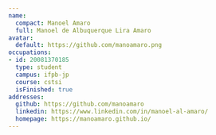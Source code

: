 ```yaml
---
name:
  compact: Manoel Amaro
  full: Manoel de Albuquerque Lira Amaro
avatar:
  default: https://github.com/manoamaro.png
occupations:
- id: 20081370185
  type: student
  campus: ifpb-jp
  course: cstsi
  isFinished: true
addresses:
  github: https://github.com/manoamaro
  linkedin: https://www.linkedin.com/in/manoel-al-amaro/
  homepage: https://manoamaro.github.io/
---
```


